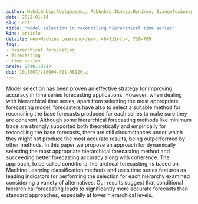 ```yaml
---
author: Mahdi&nbsp;Abolghasemi, Rob&nbsp;J&nbsp;Hyndman, Evangelos&nbsp;Spiliotis, Christoph&nbsp;Bergmeir
date: 2022-01-14
slug: chfr
title: "Model selection in reconciling hierarchical time series"
kind: article
details: <em>Machine Learning</em>, <b>111</b>, 739–789
tags:
- hierarchical forecasting
- forecasting
- time series
arxiv: 2010.10742
doi: 10.1007/s10994-021-06126-z
---
```


Model selection has been proven an effective strategy for improving accuracy in time series forecasting applications. However, when dealing with hierarchical time series, apart from selecting the most appropriate forecasting model, forecasters have also to select a suitable method for reconciling the base forecasts produced for each series to make sure they are coherent. Although some hierarchical forecasting methods like minimum trace are strongly supported both theoretically and empirically for reconciling the base forecasts, there are still circumstances under which they might not produce the most accurate results, being outperformed by other methods. In this paper we propose an approach for dynamically selecting the most appropriate hierarchical forecasting method and succeeding better forecasting accuracy along with coherence. The approach, to be called conditional hierarchical forecasting, is based on Machine Learning classification methods and uses time series features as leading indicators for performing the selection for each hierarchy examined considering a variety of alternatives. Our results suggest that conditional hierarchical forecasting leads to significantly more accurate forecasts than standard approaches, especially at lower hierarchical levels.
